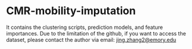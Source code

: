 # CMR-mobility-imputation
It contains the clustering scripts, prediction models, and feature importances.
Due to the limitation of the github, if you want to access the dataset, please contact the author via email: jing.zhang2@emory.edu
